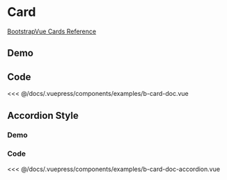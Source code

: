 # Card

[BootstrapVue Cards Reference](https://bootstrap-vue.org/docs/components/card)

## Demo
<Demo componentName="examples-b-card-doc" />

## Code
<SourceCode>
<<< @/docs/.vuepress/components/examples/b-card-doc.vue
</SourceCode>

## Accordion Style

### Demo
<Demo componentName="examples-b-card-doc-accordion" />

### Code
<SourceCode>
<<< @/docs/.vuepress/components/examples/b-card-doc-accordion.vue
</SourceCode>